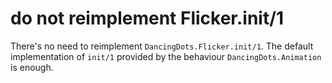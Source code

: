 # do not reimplement Flicker.init/1

There's no need to reimplement `DancingDots.Flicker.init/1`. The default implementation of `init/1` provided by the behaviour `DancingDots.Animation` is enough.
